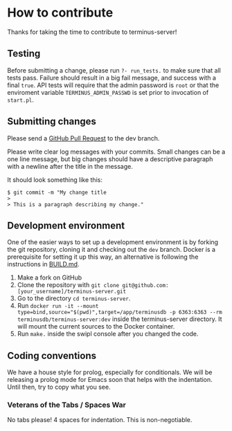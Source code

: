 # How to contribute

Thanks for taking the time to contribute to terminus-server!

## Testing

Before submitting a change, please run `?- run_tests.` to make sure
that all tests pass.  Failure should result in a big fail message, and
success with a final `true`. API tests will require that the admin
password is `root` or that the enviroment variable
`TERMINUS_ADMIN_PASSWD` is set prior to invocation of `start.pl`.

## Submitting changes

Please send a [GitHub Pull Request](https://github.com/terminusdb/terminus-server/pull/new/dev) to the dev branch.

Please write clear log messages with your commits. Small changes can be a one line message, 
but big changes should have a descriptive paragraph with a newline after the title in the message.

It should look something like this: 

    $ git commit -m "My change title
    > 
    > This is a paragraph describing my change."

## Development environment

One of the easier ways to set up a development environment is by forking the git repository, cloning it and checking out the `dev` branch.
Docker is a prerequisite for setting it up this way, an alternative is following the instructions in [BUILD.md](BUILD.md).

1. Make a fork on GitHub
2. Clone the repository with `git clone git@github.com:[your_username]/terminus-server.git`
3. Go to the directory `cd terminus-server`.
4. Run `docker run -it --mount type=bind,source="$(pwd)",target=/app/terminusdb -p 6363:6363 --rm  terminusdb/terminus-server:dev` 
   inside the terminus-server directory. It will mount the current sources to the Docker container.
5. Run `make.` inside the swipl console after you changed the code.


## Coding conventions

We have a house style for prolog, especially for conditionals. We will be releasing a prolog mode for Emacs soon that 
helps with the indentation. Until then, try to copy what you see.

### Veterans of the Tabs / Spaces War

No tabs please! 4 spaces for indentation. This is non-negotiable.
